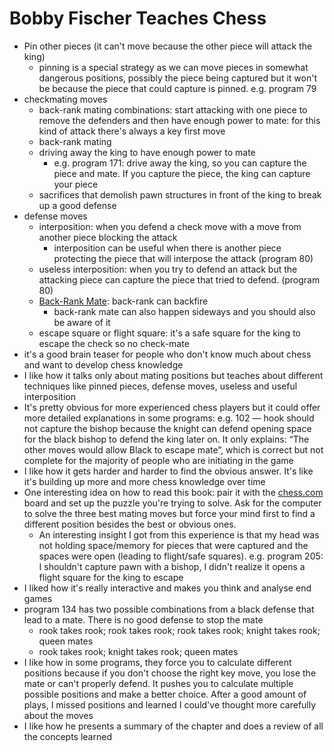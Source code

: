 # Bobby Fischer Teaches Chess

- Pin other pieces (it can't move because the other piece will attack the king)
  - pinning is a special strategy as we can move pieces in somewhat dangerous positions, possibly the piece being captured but it won't be because the piece that could capture is pinned. e.g. program 79
- checkmating moves
  - back-rank mating combinations: start attacking with one piece to remove the defenders and then have enough power to mate: for this kind of attack there's always a key first move
  - back-rank mating
  - driving away the king to have enough power to mate
    - e.g. program 171: drive away the king, so you can capture the piece and mate. If you capture the piece, the king can capture your piece
  - sacrifices that demolish pawn structures in front of the king to break up a good defense
- defense moves
  - interposition: when you defend a check move with a move from another piece blocking the attack
    - interposition can be useful when there is another piece protecting the piece that will interpose the attack (program 80)
  - useless interposition: when you try to defend an attack but the attacking piece can capture the piece that tried to defend. (program 80)
  - [Back-Rank Mate](https://www.chess.com/terms/back-rank-mate-chess): back-rank can backfire
    - back-rank mate can also happen sideways and you should also be aware of it
  - escape square or flight square: it's a safe square for the king to escape the check so no check-mate
- it's a good brain teaser for people who don't know much about chess and want to develop chess knowledge
- I like how it talks only about mating positions but teaches about different techniques like pinned pieces, defense moves, useless and useful interposition
- It's pretty obvious for more experienced chess players but it could offer more detailed explanations in some programs: e.g. 102 — hook should not capture the bishop because the knight can defend opening space for the black bishop to defend the king later on. It only explains: “The other moves would allow Black to escape mate”, which is correct but not complete for the majority of people who are initiating in the game
- I like how it gets harder and harder to find the obvious answer. It's like it's building up more and more chess knowledge over time
- One interesting idea on how to read this book: pair it with the [chess.com](http://chess.com) board and set up the puzzle you're trying to solve. Ask for the computer to solve the three best mating moves but force your mind first to find a different position besides the best or obvious ones.
  - An interesting insight I got from this experience is that my head was not holding space/memory for pieces that were captured and the spaces were open (leading to flight/safe squares). e.g. program 205: I shouldn't capture pawn with a bishop, I didn't realize it opens a flight square for the king to escape
- I liked how it's really interactive and makes you think and analyse end games
- program 134 has two possible combinations from a black defense that lead to a mate. There is no good defense to stop the mate
  - rook takes rook; rook takes rook; rook takes rook; knight takes rook; queen mates
  - rook takes rook; knight takes rook; queen mates
- I like how in some programs, they force you to calculate different positions because if you don't choose the right key move, you lose the mate or can't properly defend. It pushes you to calculate multiple possible positions and make a better choice. After a good amount of plays, I missed positions and learned I could've thought more carefully about the moves
- I like how he presents a summary of the chapter and does a review of all the concepts learned

